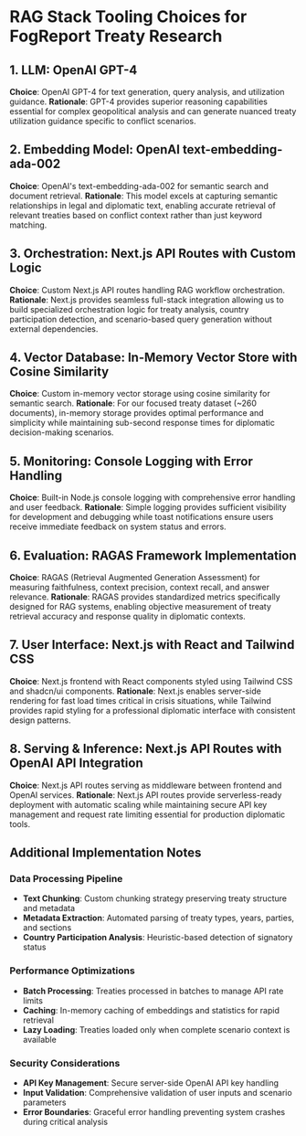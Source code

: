 # RAG Stack Tooling Choices for FogReport Treaty Research

## 1. LLM: OpenAI GPT-4
**Choice**: OpenAI GPT-4 for text generation, query analysis, and utilization guidance.
**Rationale**: GPT-4 provides superior reasoning capabilities essential for complex geopolitical analysis and can generate nuanced treaty utilization guidance specific to conflict scenarios.

## 2. Embedding Model: OpenAI text-embedding-ada-002
**Choice**: OpenAI's text-embedding-ada-002 for semantic search and document retrieval.
**Rationale**: This model excels at capturing semantic relationships in legal and diplomatic text, enabling accurate retrieval of relevant treaties based on conflict context rather than just keyword matching.

## 3. Orchestration: Next.js API Routes with Custom Logic
**Choice**: Custom Next.js API routes handling RAG workflow orchestration.
**Rationale**: Next.js provides seamless full-stack integration allowing us to build specialized orchestration logic for treaty analysis, country participation detection, and scenario-based query generation without external dependencies.

## 4. Vector Database: In-Memory Vector Store with Cosine Similarity
**Choice**: Custom in-memory vector storage using cosine similarity for semantic search.
**Rationale**: For our focused treaty dataset (~260 documents), in-memory storage provides optimal performance and simplicity while maintaining sub-second response times for diplomatic decision-making scenarios.

## 5. Monitoring: Console Logging with Error Handling
**Choice**: Built-in Node.js console logging with comprehensive error handling and user feedback.
**Rationale**: Simple logging provides sufficient visibility for development and debugging while toast notifications ensure users receive immediate feedback on system status and errors.

## 6. Evaluation: RAGAS Framework Implementation
**Choice**: RAGAS (Retrieval Augmented Generation Assessment) for measuring faithfulness, context precision, context recall, and answer relevance.
**Rationale**: RAGAS provides standardized metrics specifically designed for RAG systems, enabling objective measurement of treaty retrieval accuracy and response quality in diplomatic contexts.

## 7. User Interface: Next.js with React and Tailwind CSS
**Choice**: Next.js frontend with React components styled using Tailwind CSS and shadcn/ui components.
**Rationale**: Next.js enables server-side rendering for fast load times critical in crisis situations, while Tailwind provides rapid styling for a professional diplomatic interface with consistent design patterns.

## 8. Serving & Inference: Next.js API Routes with OpenAI API Integration
**Choice**: Next.js API routes serving as middleware between frontend and OpenAI services.
**Rationale**: Next.js API routes provide serverless-ready deployment with automatic scaling while maintaining secure API key management and request rate limiting essential for production diplomatic tools.

## Additional Implementation Notes

### Data Processing Pipeline
- **Text Chunking**: Custom chunking strategy preserving treaty structure and metadata
- **Metadata Extraction**: Automated parsing of treaty types, years, parties, and sections
- **Country Participation Analysis**: Heuristic-based detection of signatory status

### Performance Optimizations
- **Batch Processing**: Treaties processed in batches to manage API rate limits
- **Caching**: In-memory caching of embeddings and statistics for rapid retrieval
- **Lazy Loading**: Treaties loaded only when complete scenario context is available

### Security Considerations
- **API Key Management**: Secure server-side OpenAI API key handling
- **Input Validation**: Comprehensive validation of user inputs and scenario parameters
- **Error Boundaries**: Graceful error handling preventing system crashes during critical analysis